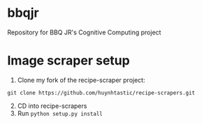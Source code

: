 # bbqjr
Repository for BBQ JR's Cognitive Computing project

# Image scraper setup

1. Clone my fork of the recipe-scraper project:

`git clone https://github.com/huynhtastic/recipe-scrapers.git`

2. CD into recipe-scrapers
3. Run `python setup.py install`
